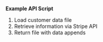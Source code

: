 **Example API Script**

1. Load customer data file
2. Retrieve information via Stripe API
3. Return file with data appends
